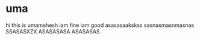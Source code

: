# uma
hi this is umamahesh iam fine iam good
asasasaakskss
sasnasmasnmasnas
SSASASXZX
ASASASASA
ASASASAS
